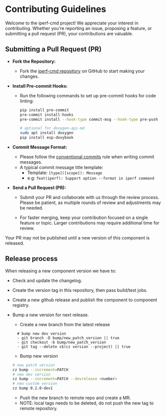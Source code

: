 # Contributing Guidelines

Welcome to the iperf-cmd project! We appreciate your interest in contributing. Whether you're reporting an issue, proposing a feature, or submitting a pull request (PR), your contributions are valuable.

## Submitting a Pull Request (PR)

- **Fork the Repository:**
  - Fork the [iperf-cmd repository](https://github.com/espressif/iperf-cmd) on GitHub to start making your changes.

- **Install Pre-commit Hooks:**
  - Run the following commands to set up pre-commit hooks for code linting:

    ```bash
    pip install pre-commit
    pre-commit install-hooks
    pre-commit install --hook-type commit-msg --hook-type pre-push

    # optional for doxygen-api-md
    sudo apt install doxygen
    pip install esp-doxybook
    ```

- **Commit Message Format:**
  - Please follow the [conventional commits](https://www.conventionalcommits.org/en/v1.0.0/) rule when writing commit messages.
  - A typical commit message title template:
    - Template: `[type]([scope]): Message`
    - e.g: `feat(iperf): Support option --format in iperf command`

- **Send a Pull Request (PR):**

  - Submit your PR and collaborate with us through the review process. Please be patient, as multiple rounds of review and adjustments may be needed.

  - For faster merging, keep your contribution focused on a single feature or topic. Larger contributions may require additional time for review.


Your PR may not be published until a new version of this component is released.

## Release process

When releasing a new component version we have to:

- Check and update the changelog.
- Create the version tag in this repository, then pass build/test jobs.
- Create a new github release and publish the component to component registry.
- Bump a new version for next release.

  - Create a new branch from the latest release

  ```
    # bump new dev version
    - git branch -D bump/new_patch_version || true
    - git checkout -b bump/new_patch_version
    - git tag --delete v$(cz version --project) || true
  ```

  - Bump new version

  ```bash
  # new patch version
  cz bump --increment=PATCH
  # new dev version
  cz bump --increment=PATCH --devrelease <number>
  # new custom version
  cz bump 0.2.0-dev1
  ```

  - Push the new branch to remote repo and create a MR.
  - NOTE: local tags needs to be deleted, do not push the new tag to remote repository.
